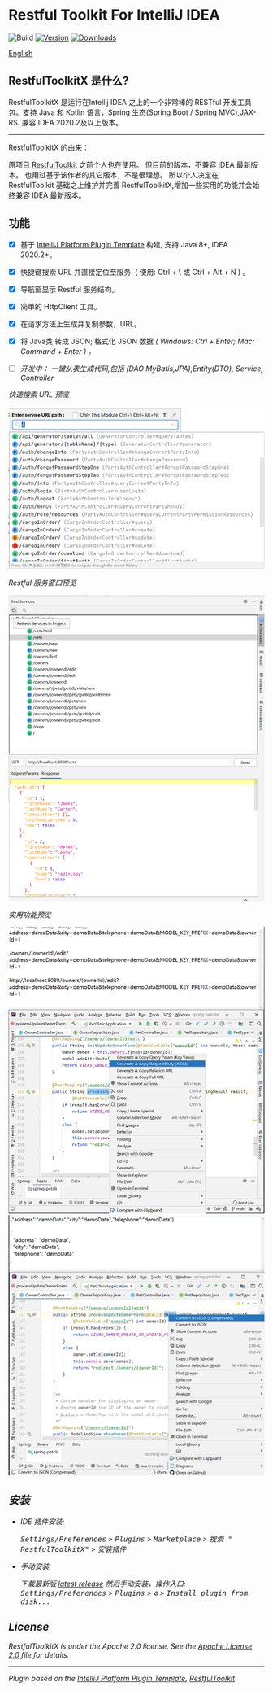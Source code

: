 # Restful Toolkit For IntelliJ IDEA

![Build](https://github.com/huangbaihua001/RestfulToolkitX/workflows/Build/badge.svg)
[![Version](https://img.shields.io/jetbrains/plugin/v/jiux.net.plugin.restful.toolkit.svg)](https://plugins.jetbrains.com/plugin/18118-restfultoolkitx)
[![Downloads](https://img.shields.io/jetbrains/plugin/d/jiux.net.plugin.restful.toolkit.svg)](https://plugins.jetbrains.com/plugin/18118-restfultoolkitx)

[English](README.md)

## RestfulToolkitX 是什么?
RestfulToolkitX 是运行在Intellij IDEA 之上的一个非常棒的 RESTful 开发工具包。支持 Java 和 Kotlin 语言，Spring 生态(Spring Boot / Spring MVC),JAX-RS.
兼容 IDEA 2020.2及以上版本。

---
RestfulToolkitX 的由来： 

原项目 [RestfulToolkit][RestfulToolkit] 之前个人也在使用。 但目前的版本，不兼容 IDEA 最新版本。 也用过基于该作者的其它版本，不是很理想。
所以个人决定在 RestfulToolkit 基础之上维护并完善 RestfulToolkitX,增加一些实用的功能并会始终兼容 IDEA 最新版本。

## 功能

- [x] 基于 [IntelliJ Platform Plugin Template][template] 构建, 支持 Java 8+, IDEA 2020.2+。
- [x] 快捷键搜索 URL 并直接定位至服务. ( 使用: Ctrl + \ 或 Ctrl + Alt + N ) 。
- [x] 导航窗显示 Restful 服务结构。
- [x] 简单的 HttpClient 工具。
- [x] 在请求方法上生成并复制参数，URL。
- [x] 将 Java类 转成 JSON; 格式化 JSON 数据 <em>( Windows: Ctrl + Enter; Mac: Command + Enter ) 。
- [ ] 开发中：  一键从表生成代码,包括 (DAO MyBatis,JPA),Entity(DTO), Service, Controller.


快速搜索 URL 预览

![searchService.png](img/searchService.png)

Restful 服务窗口预览

![restServiceWindow.png](img/rest_resp_highlight.png)

实用功能预览

![gen_copy.png](img/gen_copy.png)
![convert_json.png](img/convert_json.png)

## 安装

- IDE 插件安装:

  <kbd>Settings/Preferences</kbd> > <kbd>Plugins</kbd> > <kbd>Marketplace</kbd> > <kbd>搜索 "
  RestfulToolkitX"</kbd> >
  <kbd>安装插件</kbd>

- 手动安装:

  下载最新版 [latest release](https://github.com/huangbaihua001/restful-toolkit/releases/latest) 然后手动安装，操作入口:
  <kbd>Settings/Preferences</kbd> > <kbd>Plugins</kbd> > <kbd>⚙️</kbd> > <kbd>Install plugin from disk...</kbd>



## License

RestfulToolkitX is under the Apache 2.0 license. See the [Apache License 2.0](http://www.apache.org/licenses/LICENSE-2.0) file for details.

---
Plugin based on the [IntelliJ Platform Plugin Template][template], [RestfulToolkit][RestfulToolkit]

[template]: https://github.com/JetBrains/intellij-platform-plugin-template

[RestfulToolkit]: https://github.com/mrmanzhaow/RestfulToolkit
